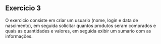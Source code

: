 ## Exercicio 3 

O exercicio consiste em criar um usuario (nome, login e data de nascimento), em seguida solicitar quantos produtos seram comprados e quais as quantidades e valores, em seguida exibir um sumario com as informações.